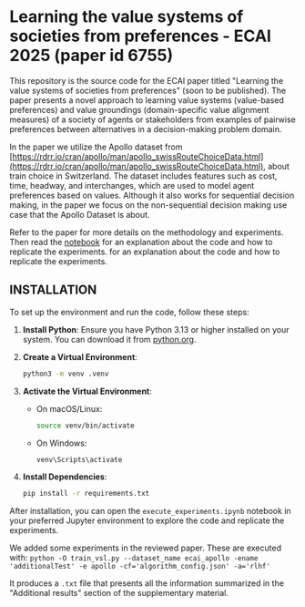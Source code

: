 # Learning the value systems of societies from preferences -  ECAI 2025 (paper id 6755)
This repository is the source code for the ECAI paper titled "Learning the value systems of societies from preferences" (soon to be published). The paper presents a novel approach to learning value systems (value-based preferences) and value groundings (domain-specific value alignment measures) of a society of agents or stakeholders from examples of pairwise preferences between alternatives in a decision-making problem domain.

In the paper we utilize the Apollo dataset from [https://rdrr.io/cran/apollo/man/apollo_swissRouteChoiceData.html](https://rdrr.io/cran/apollo/man/apollo_swissRouteChoiceData.html), about train choice in Switzerland. The dataset includes features such as cost, time, headway, and interchanges, which are used to model agent preferences based on values. Although it also works for sequential decision making, in the paper we focus on the non-sequential decision making use case that the Apollo Dataset is about. 

Refer to the paper for more details on the methodology and experiments. Then read the [notebook](execute_experiments.ipynb) for an explanation about the code and how to replicate the experiments. for an explanation about the code and how to replicate the experiments.

## INSTALLATION
To set up the environment and run the code, follow these steps:

1. **Install Python**: Ensure you have Python 3.13 or higher installed on your system. You can download it from [python.org](https://www.python.org/).

2. **Create a Virtual Environment**:
    ```bash
    python3 -m venv .venv
    ```

3. **Activate the Virtual Environment**:
    - On macOS/Linux:
      ```bash
      source venv/bin/activate
      ```
    - On Windows:
      ```bash
      venv\Scripts\activate
      ```

4. **Install Dependencies**:
    ```bash
    pip install -r requirements.txt
    ```

After installation, you can open the `execute_experiments.ipynb` notebook in your preferred Jupyter environment to explore the code and replicate the experiments.

We added some experiments in the reviewed paper. These are executed with:
`python -O train_vsl.py --dataset_name ecai_apollo -ename 'additionalTest' -e apollo -cf='algorithm_config.json' -a='rlhf'`

It produces a `.txt` file that presents all the information summarized in the "Additional results" section of the supplementary material. 